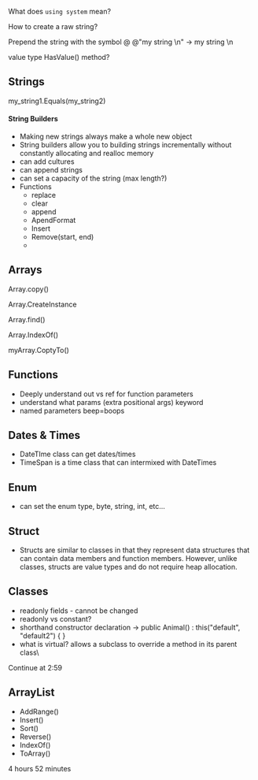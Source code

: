 What does `using system` mean?

How to create a raw string? 

Prepend the string with the symbol @
@"my string \n" -> my string \n

value type HasValue() method?

## Strings 

my_string1.Equals(my_string2)

#### String Builders

- Making new strings always make a whole new object
- String builders allow you to building strings incrementally without constantly allocating and realloc memory
- can add cultures
- can append strings
- can set a capacity of the string (max length?)
- Functions
	- replace
	- clear
	- append
	- ApendFormat
	- Insert
	- Remove(start, end)
	- 
## Arrays

Array.copy()

Array.CreateInstance

Array.find()

Array.IndexOf()

myArray.CoptyTo()

## Functions
- Deeply understand out vs ref for function parameters
- understand what params (extra positional args) keyword 
- named parameters beep=boops

## Dates & Times
- DateTIme class can get dates/times
- TimeSpan is a time class that can intermixed with DateTimes

## Enum
- can set the enum type, byte, string, int, etc...


## Struct
- Structs are similar to classes in that they represent data structures that can contain data members and function members. However, unlike classes, structs are value types and do not require heap allocation.

## Classes
- readonly fields - cannot be changed
- readonly vs constant?
- shorthand constructor declaration -> public Animal() : this("default", "default2") { }
- what is virtual? allows a subclass to override a method in its parent class\


Continue at 2:59


## ArrayList
- AddRange()
- Insert()
- Sort()
- Reverse()
- IndexOf()
- ToArray()


4 hours 52 minutes